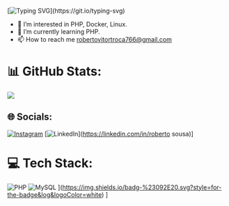 [![Typing SVG](https://readme-typing-svg.demolab.com?font=Fira+Code&pause=1000&color=0EF2F7&width=435&lines=BEM+VINDO!)](https://git.io/typing-svg)
- 👀 I’m interested in PHP, Docker, Linux.
- 🌱 I’m currently learning PHP.
- 📫 How to reach me robertovitortroca766@gmail.com

# 📊 GitHub Stats:

![](https://github-readme-stats.vercel.app/api/top-langs/?username=nightbwolf&theme=vue-dark&hide_border=false&include_all_commits=false&count_private=false&layout=compact)


## 🌐 Socials:
[![Instagram](https://img.shields.io/badge/Instagram-%23E4405F.svg?logo=Instagram&logoColor=white)](https://instagram.com/beto_.sousa) 
[![LinkedIn](https://img.shields.io/badge/LinkedIn-%230077B5.svg?logo=linkedin&logoColor=white)](https://linkedin.com/in/roberto sousa)]
# 💻 Tech Stack:
![PHP](https://img.shields.io/badge/php-3670A0?style=for-the-badge&logo=php&logoColor=ffdd54) ![MySQL](https://img.shields.io/badge/sql-%23FF9900.svg?style=for-the-badge&logo=sql-aws&logoColor=white) ](https://img.shields.io/badg-%23092E20.svg?style=for-the-badge&log&logoColor=white) ]
